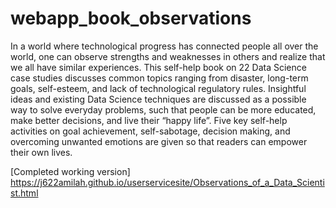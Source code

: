 # webapp_book_observations

In a world where technological progress has connected people all over the world, one can observe strengths and weaknesses in others and realize that we all have similar experiences. This self-help book on 22 Data Science case studies discusses common topics ranging from disaster, long-term goals, self-esteem, and lack of technological regulatory rules. Insightful ideas and existing Data Science techniques are discussed as a possible way to solve everyday problems, such that people can be more educated, make better decisions, and live their “happy life”. Five key self-help activities on goal achievement, self-sabotage, decision making, and overcoming unwanted emotions are given so that readers can empower their own lives.

[Completed working version] https://j622amilah.github.io/userservicesite/Observations_of_a_Data_Scientist.html

